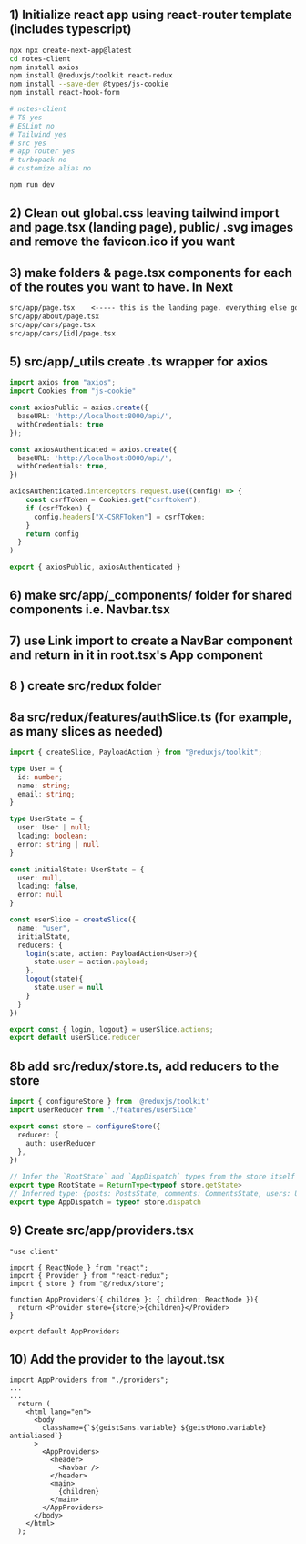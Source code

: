 ## 1) Initialize react app using react-router template (includes typescript)
```sh
npx npx create-next-app@latest
cd notes-client
npm install axios
npm install @reduxjs/toolkit react-redux
npm install --save-dev @types/js-cookie
npm install react-hook-form
```
```sh
# notes-client
# TS yes
# ESLint no
# Tailwind yes
# src yes
# app router yes
# turbopack no
# customize alias no
```
```sh
npm run dev
```

## 2) Clean out global.css leaving tailwind import and page.tsx (landing page), public/ .svg images and remove the favicon.ico if you want

## 3) make folders & page.tsx components for each of the routes you want to have. In Next
```txt
src/app/page.tsx    <----- this is the landing page. everything else goes in a folder
src/app/about/page.tsx
src/app/cars/page.tsx
src/app/cars/[id]/page.tsx
```

## 5) src/app/_utils create .ts wrapper for axios
```ts
import axios from "axios";
import Cookies from "js-cookie"

const axiosPublic = axios.create({
  baseURL: 'http://localhost:8000/api/',
  withCredentials: true
});

const axiosAuthenticated = axios.create({
  baseURL: 'http://localhost:8000/api/',
  withCredentials: true,
})

axiosAuthenticated.interceptors.request.use((config) => {
    const csrfToken = Cookies.get("csrftoken");
    if (csrfToken) {
      config.headers["X-CSRFToken"] = csrfToken;
    }
    return config
  }
)

export { axiosPublic, axiosAuthenticated }
```
## 6) make src/app/_components/ folder for shared components i.e. Navbar.tsx
## 7) use Link import to create a NavBar component and return in it in root.tsx's App component


## 8 ) create src/redux folder
## 8a src/redux/features/authSlice.ts (for example, as many slices as needed)
```ts
import { createSlice, PayloadAction } from "@reduxjs/toolkit";

type User = {
  id: number;
  name: string;
  email: string;
}

type UserState = {
  user: User | null;
  loading: boolean;
  error: string | null
}

const initialState: UserState = {
  user: null,
  loading: false,
  error: null
}

const userSlice = createSlice({
  name: "user",
  initialState,
  reducers: {
    login(state, action: PayloadAction<User>){
      state.user = action.payload;
    },
    logout(state){
      state.user = null
    }
  }
})

export const { login, logout} = userSlice.actions;
export default userSlice.reducer
```
## 8b add src/redux/store.ts, add reducers to the store
```ts
import { configureStore } from '@reduxjs/toolkit'
import userReducer from './features/userSlice'

export const store = configureStore({
  reducer: {
    auth: userReducer
  },
})

// Infer the `RootState` and `AppDispatch` types from the store itself
export type RootState = ReturnType<typeof store.getState>
// Inferred type: {posts: PostsState, comments: CommentsState, users: UsersState}
export type AppDispatch = typeof store.dispatch
```


## 9) Create src/app/providers.tsx
```tsx
"use client"

import { ReactNode } from "react";
import { Provider } from "react-redux";
import { store } from "@/redux/store";

function AppProviders({ children }: { children: ReactNode }){
  return <Provider store={store}>{children}</Provider>
}

export default AppProviders
```

## 10) Add the provider to the layout.tsx
```tsx
import AppProviders from "./providers";
...
...
  return (
    <html lang="en">
      <body
        className={`${geistSans.variable} ${geistMono.variable} antialiased`}
      >
        <AppProviders>
          <header>
            <Navbar />
          </header>
          <main>
            {children}
          </main>
        </AppProviders>
      </body>
    </html>
  );
```










<!-- 
# 8) Create src/app/_context folder for state management
```txt
create context providers for your state:
these define the variables and the operations on them
```
```tsx
"use client"
import { createContext, useContext, useEffect, useState } from "react";
import axiosPublic from "../_utils/axios";

type Note = { // Defining the shape of a single Note
  id: number;
  title: string;
  content: string;
  owner?: object;
  created_at: string;
  updated_at: string;
}

type NotesContextData = { // Defining the shape of the notes context
  notes: Note[];
  fetchNotes: () => Promise<void>;
}

// Creating the notes context
const NotesContext = createContext<NotesContextData | undefined>(undefined);

// Creating the context provider component
export function NotesProvider({ children }: {children: React.ReactNode}) {
  const [notes, setNotes] = useState<Note[]>([]);

  async function fetchNotes(){
    try {
      const response = await axiosPublic.get("notes/");
      setNotes(response.data)
    } catch (err) {
      console.error("Error fetching notes:", err)
    }
  }

  useEffect(() => {
    fetchNotes()
  }, [])

  return (
    <NotesContext.Provider value={{ notes, fetchNotes}}>
      {children}
    </NotesContext.Provider>
  )
}

export function useNotes(): NotesContextData {
  const context = useContext(NotesContext);
  if (context === undefined) {
    throw new Error("useNotes() must be used within a child of NotesProvider. Be sure to wrap your component with NotesProvider.")
  }
  return context
}
```
# 9) Wrap the content of your layout.tsx's JSX with the provider, now any child can consume it
# 10) import the custom use"Context"() function from your context creator, destructure what you need and use it as desired in the component -->

